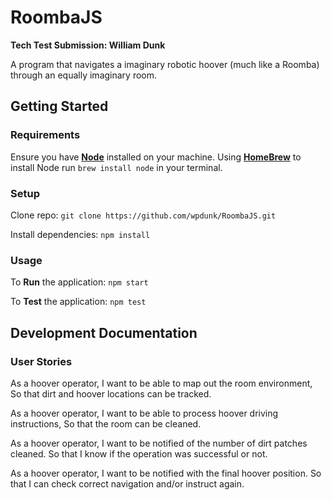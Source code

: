 # RoombaJS

**Tech Test Submission: William Dunk**

A program that navigates a imaginary robotic hoover (much like a Roomba) through an equally imaginary room.

## Getting Started

### Requirements

Ensure you have [**Node**](https://nodejs.org/en/) installed on your machine. Using [**HomeBrew**](https://brew.sh/) to install Node run `brew install node` in your terminal.

### Setup

Clone repo: `git clone https://github.com/wpdunk/RoombaJS.git`

Install dependencies: `npm install`

### Usage

To **Run** the application: `npm start`

To **Test** the application: `npm test`

## Development Documentation

### User Stories

As a hoover operator,
I want to be able to map out the room environment,
So that dirt and hoover locations can be tracked.

As a hoover operator,
I want to be able to process hoover driving instructions,
So that the room can be cleaned.

As a hoover operator,
I want to be notified of the number of dirt patches cleaned.
So that I know if the operation was successful or not.

As a hoover operator,
I want to be notified with the final hoover position.
So that I can check correct navigation and/or instruct again.
